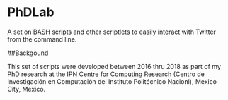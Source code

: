 # PhDLab
A set on BASH scripts and other scriptlets to easily interact with Twitter from the command line.

##Backgound

This set of scripts were developed between 2016 thru 2018 as part of my PhD research at the IPN Centre for Computing Research (Centro de Investigación en Computación del Instituto Politécnico Nacionl), Mexico City, Mexico. 
